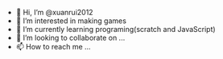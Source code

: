 - 👋 Hi, I’m @xuanrui2012
- 👀 I’m interested in making games
- 🌱 I’m currently learning programing(scratch and JavaScript)
- 💞️ I’m looking to collaborate on ...
- 📫 How to reach me ...

<!---
xuanrui2012/xuanrui2012 is a ✨ special ✨ repository because its `README.md` (this file) appears on your GitHub profile.
You can click the Preview link to take a look at your changes.
--->
